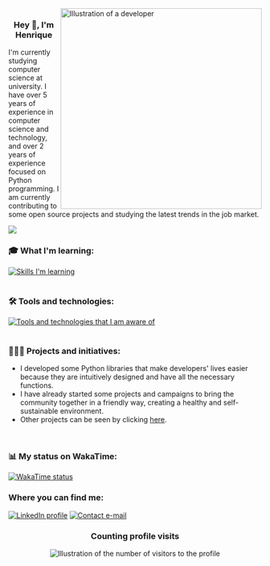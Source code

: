 <img src="https://svgur.com/i/1AmY.svg" alt="Illustration of a developer" min-width="400px" max-width="400px" width="400px" align="right">

### <p align="center">Hey 👋, I'm Henrique

<p align="rigth"> 
I'm currently studying computer science at university. I have over 5 years of experience in computer science and technology, and over 2 years of experience focused on Python programming. I am currently contributing to some open source projects and studying the latest trends in the job market.
</p>

![](https://hit.yhype.me/github/profile?user_id=78804989)

### 🎓 What I'm learning:
[![Skills I'm learning](https://skillicons.dev/icons?i=python,flask,postgresql)](https://skillicons.dev)<br><br>

### 🛠️ Tools and technologies:
[![Tools and technologies that I am aware of](https://skillicons.dev/icons?i=vscode,pycharm,sqlite,git,github,docker,linux,windows)](https://skillicons.dev)<br><br>

### 👩🏻‍💻 Projects and initiatives:
- I developed some Python libraries that make developers' lives easier because they are intuitively designed and have all the necessary functions.
- I have already started some projects and campaigns to bring the community together in a friendly way, creating a healthy and self-sustainable environment.
- Other projects can be seen by clicking [here](https://github.com/Henrique-Coder?tab=repositories).

<br>

### 📊 My status on WakaTime:
[![WakaTime status](https://github-readme-stats.vercel.app/api/wakatime?username=@firehdpower&layout=compact&theme=vision-friendly-dark)](https://wakatime.com/@firehdpower)

### Where you can find me:
[![LinkedIn profile](https://img.shields.io/badge/Henrique-blue?style=for-the-badge&logo=linkedin&logoColor=white&link=https://www.linkedin.com/in/henrique-coder)](https://www.linkedin.com/in/henrique-coder)
[![Contact e-mail](https://img.shields.io/badge/gbcjiz08n@mozmail.com-blue?style=for-the-badge&logo=gmail&logoColor=white&link=mailto:gbcjiz08n@mozmail.com)](mailto:gbcjiz08n@mozmail.com)

<div align="center">
  <h3><b>Counting profile visits</b></h3>
</div>

<p align="center">
  <img
    src="https://profile-counter.glitch.me/henrique-coder/count.svg"
    alt="Illustration of the number of visitors to the profile"
  />
</p>
